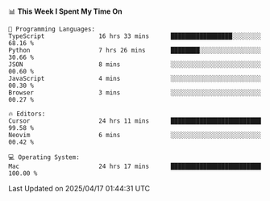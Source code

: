 <!--START_SECTION:waka-->
📊 **This Week I Spent My Time On** 

```text
💬 Programming Languages: 
TypeScript               16 hrs 33 mins      █████████████████░░░░░░░░   68.16 % 
Python                   7 hrs 26 mins       ████████░░░░░░░░░░░░░░░░░   30.66 % 
JSON                     8 mins              ░░░░░░░░░░░░░░░░░░░░░░░░░   00.60 % 
JavaScript               4 mins              ░░░░░░░░░░░░░░░░░░░░░░░░░   00.30 % 
Browser                  3 mins              ░░░░░░░░░░░░░░░░░░░░░░░░░   00.27 % 

🔥 Editors: 
Cursor                   24 hrs 11 mins      █████████████████████████   99.58 % 
Neovim                   6 mins              ░░░░░░░░░░░░░░░░░░░░░░░░░   00.42 % 

💻 Operating System: 
Mac                      24 hrs 17 mins      █████████████████████████   100.00 % 
```


 Last Updated on 2025/04/17 01:44:31 UTC
<!--END_SECTION:waka-->
